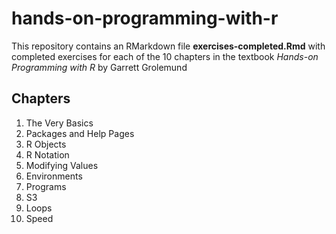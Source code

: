 # hands-on-programming-with-r
This repository contains an RMarkdown file **exercises-completed.Rmd** with completed exercises for each of the 10 chapters in the textbook *Hands-on Programming with R* by Garrett Grolemund

## Chapters
1. The Very Basics
2. Packages and Help Pages
3. R Objects
4. R Notation
5. Modifying Values
6. Environments
7. Programs
8. S3
9. Loops
10. Speed
